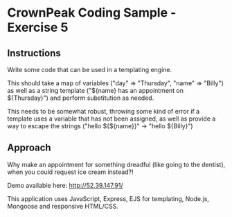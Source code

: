 # CrownPeak Coding Sample - Exercise 5

## Instructions

Write some code that can be used in a templating engine.

This should take a map of variables ("day" => "Thursday", "name" => "Billy") as well as a string template ("${name} has an appointment on ${Thursday}") and perform substitution as needed.

This needs to be somewhat robust, throwing some kind of error if a template uses a variable that has not been assigned, as well as provide a way to escape the strings ("hello ${${name}}" -> "hello ${Billy}")

## Approach

Why make an appointment for something dreadful (like going to the dentist), when you could request ice cream instead?!

Demo available here: http://52.39.147.91/

This application uses JavaScript, Express, EJS for templating, Node.js, Mongoose and responsive HTML/CSS.
